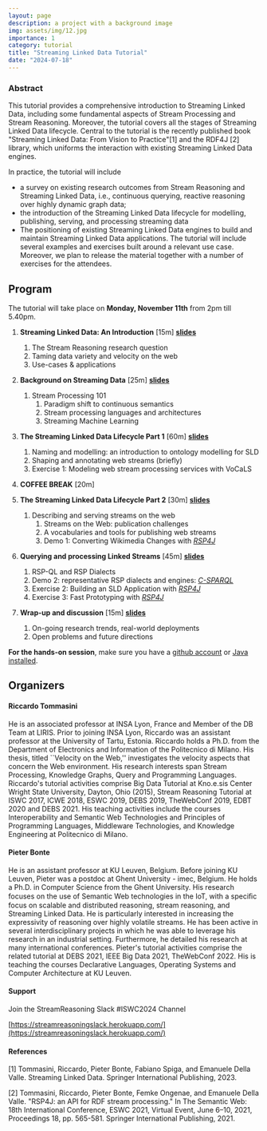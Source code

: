 ```yaml
---
layout: page
description: a project with a background image
img: assets/img/12.jpg
importance: 1
category: tutorial
title: "Streaming Linked Data Tutorial"
date: "2024-07-18"
---
```



### Abstract

This tutorial provides a comprehensive introduction to Streaming Linked Data, including some fundamental aspects of Stream Processing and Stream Reasoning. Moreover, the tutorial covers all the stages of Streaming Linked Data lifecycle. Central to the tutorial is the recently published book "Streaming Linked Data: From Vision to Practice"[1] and the RDF4J [2] library, 
which uniforms the interaction with existing Streaming Linked Data engines.

In practice, the tutorial will include
   * a survey on existing research outcomes from Stream Reasoning and Streaming Linked Data, i.e., continuous querying, reactive reasoning over highly dynamic graph data; 
  * the introduction of the Streaming Linked Data lifecycle for modelling, publishing, serving, and processing streaming data
  * The positioning of existing Streaming Linked Data engines to build and maintain Streaming Linked Data applications.
The tutorial will include several examples and exercises built around a relevant use case. Moreover, we plan to release the material together with a number of exercises for the attendees.



## Program
The tutorial will take place on **Monday, November 11th** from 2pm till 5.40pm.

1. **Streaming Linked Data: An Introduction** [15m] [**slides**](https://drive.google.com/file/d/1ox6Sm33ReryhA4yhcO5y9K_zQPcskdsx/view?usp=drive_link)
    1. The Stream Reasoning research question
    2. Taming data variety and velocity on the web
    3. Use-cases & applications
2. **Background on Streaming Data** [25m] [**slides**](https://drive.google.com/file/d/1g3PVV-18YEU4Xknb7bpjbm-4vxfsZJeu/view?usp=drive_link)
    1. Stream Processing 101
        1. Paradigm shift to continuous semantics 
        2. Stream processing languages and architectures 
        3. Streaming Machine Learning
3. **The Streaming Linked Data Lifecycle Part 1** [60m] [**slides**](https://drive.google.com/file/d/1cyzBH8n4dTy_gZCswvbndRKaNVcY_RPB/view?usp=drive_link)
    1. Naming and modelling: an introduction to ontology modelling for SLD
    2. Shaping and annotating web streams (briefly)
    3. Exercise 1: Modeling web stream processing services with VoCaLS

4. **COFFEE BREAK** [20m] 
  
5. **The Streaming Linked Data Lifecycle Part 2** [30m] [**slides**](https://drive.google.com/file/d/1cyzBH8n4dTy_gZCswvbndRKaNVcY_RPB/view?usp=drive_link)
    1. Describing and serving streams on the web
        1. Streams on the Web: publication challenges
        2. A vocabularies and tools for publishing web streams
        3. Demo 1: Converting Wikimedia Changes with [*RSP4J*](https://github.com/streamreasoning/RSP4J)
6. **Querying and processing Linked Streams** [45m] [**slides**](https://drive.google.com/file/d/1my2vrfrrKfpn5AvbSriO3KLkwY_2IrId/view?usp=drive_link)
    1. RSP-QL and RSP Dialects
    2. Demo 2: representative RSP dialects and engines: [*C-SPARQL*](https://github.com/streamreasoning/CSPARQL-engine)
    3. Exercise 2: Building an SLD Application with [*RSP4J*](https://github.com/streamreasoning/RSP4J)
    4. Exercise 3: Fast Prototyping with [*RSP4J*](https://github.com/streamreasoning/RSP4J)
7. **Wrap-up and discussion** [15m] [**slides**](https://drive.google.com/file/d/1IWp5_6auJ8MJSJF3XZZuj9I3DlafxCbG/view?usp=drive_link)
    1. On-going research trends, real-world deployments
    2. Open problems and future directions

**For the hands-on session**, make sure you have a [github account](https://github.com/join) or [Java installed](https://www.oracle.com/be/java/technologies/downloads/).

## Organizers

#### Riccardo Tommasini

He is an associated professor at INSA Lyon, France and Member of the DB Team at LIRIS. Prior to joining INSA Lyon, Riccardo was an assistant professor at the University of Tartu, Estonia. 
Riccardo holds a Ph.D. from the Department of Electronics and Information of the Politecnico di Milano. His thesis, titled ``Velocity on the Web,'' investigates the velocity aspects that concern the Web environment. His research interests span Stream Processing, Knowledge Graphs, Query and Programming Languages.
Riccardo's tutorial activities comprise Big Data Tutorial at Kno.e.sis Center Wright State University, Dayton, Ohio (2015), Stream Reasoning Tutorial at ISWC 2017, ICWE 2018, ESWC 2019, DEBS 2019,  TheWebConf 2019, EDBT 2020 and DEBS 2021. His teaching activities include the courses Interoperability and Semantic Web Technologies and Principles of Programming Languages, Middleware Technologies, and Knowledge Engineering at  Politecnico di Milano. 


#### Pieter Bonte

He is an assistant professor at KU Leuven, Belgium. Before joining KU Leuven, Pieter was a postdoc at Ghent University - imec, Belgium.
He holds a Ph.D. in Computer Science from the Ghent University. His research focuses on the use of Semantic Web technologies in the IoT, with a speciﬁc focus on scalable and distributed reasoning,  stream reasoning, and Streaming Linked Data. He is particularly interested in increasing the expressivity of reasoning over highly volatile streams. He has been active in several interdisciplinary projects in which he was able to leverage his research in an industrial setting. Furthermore, he detailed his research at many international conferences. Pieter's tutorial activities comprise the related tutorial at DEBS 2021, IEEE Big Data 2021, TheWebConf 2022.
His is teaching the courses Declarative Languages, Operating Systems and Computer Architecture at KU Leuven.

#### Support

Join the StreamReasoning Slack #ISWC2024 Channel

[https://streamreasoningslack.herokuapp.com/](https://streamreasoningslack.herokuapp.com/)

#### References
[1] Tommasini, Riccardo, Pieter Bonte, Fabiano Spiga, and Emanuele Della Valle. Streaming Linked Data. Springer International Publishing, 2023.

[2] Tommasini, Riccardo, Pieter Bonte, Femke Ongenae, and Emanuele Della Valle. "RSP4J: an API for RDF stream processing." In The Semantic Web: 18th International Conference, ESWC 2021, Virtual Event, June 6–10, 2021, Proceedings 18, pp. 565-581. Springer International Publishing, 2021.

